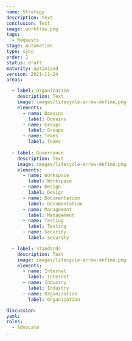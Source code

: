 ```yaml
---
name: Strategy
description: Text
conclusion: Text
image: workflow.png
tags:
  - Requests
stage: Automation
type: sync
order: 1
status: draft
maturity: optimized
version: 2021-11-24
areas:  

  - label: Organization
    description: Text
    image: images/lifecycle-arrow-define.png
    elements:
      - name: Domains
        label: Domains
      - name: Groups
        label: Groups
      - name: Teams
        label: Teams     
        
  - label: Governance
    description: Text
    image: images/lifecycle-arrow-define.png
    elements:
      - name: Workspace
        label: Workspace
      - name: Design
        label: Design
      - name: Documentation
        label: Documentation  
      - name: Management
        label: Management
      - name: Testing
        label: Testing
      - name: Security
        label: Security                      

  - label: Standards
    description: Text
    image: images/lifecycle-arrow-define.png
    elements:
      - name: Internet
        label: Internet
      - name: Industry
        label: Industry
      - name: Organization
        label: Organization       

discussion: 
yaml: 
roles:
  - Advocate
...
```

